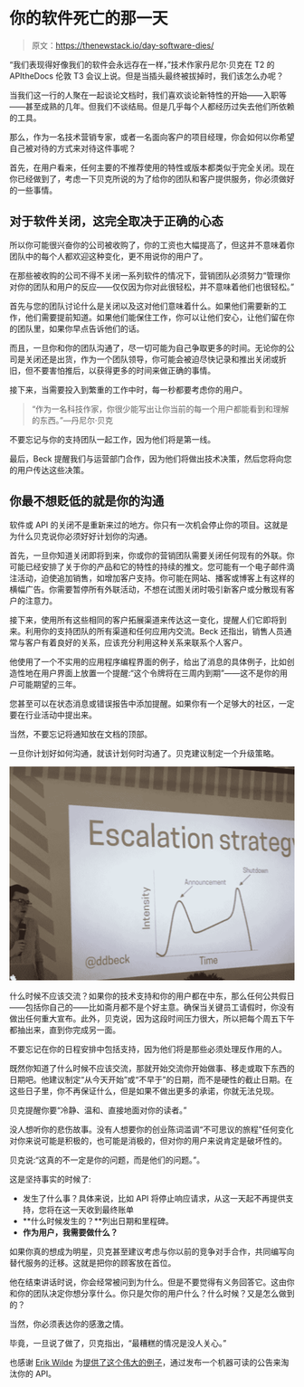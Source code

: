 # 你的软件死亡的那一天

> 原文：<https://thenewstack.io/day-software-dies/>

“我们表现得好像我们的软件会永远存在一样，”技术作家丹尼尔·贝克在 T2 的 APItheDocs 伦敦 T3 会议上说。但是当插头最终被拔掉时，我们该怎么办呢？

当我们这一行的人聚在一起谈论文档时，我们喜欢谈论新特性的开始——入职等——甚至成熟的几年。但我们不谈结局。但是几乎每个人都经历过失去他们所依赖的工具。

那么，作为一名技术营销专家，或者一名面向客户的项目经理，你会如何以你希望自己被对待的方式来对待这件事呢？

首先，在用户看来，任何主要的不推荐使用的特性或版本都类似于完全关闭。现在你已经做到了，考虑一下贝克所说的为了给你的团队和客户提供服务，你必须做好的一些事情。

## 对于软件关闭，这完全取决于正确的心态

所以你可能很兴奋你的公司被收购了，你的工资也大幅提高了，但这并不意味着你团队中的每个人都欢迎这种变化，更不用说你的用户了。

在那些被收购的公司不得不关闭一系列软件的情况下，营销团队必须努力“管理你对你的团队和用户的反应——仅仅因为你对此很轻松，并不意味着他们也很轻松。”

首先与您的团队讨论什么是关闭以及这对他们意味着什么。如果他们需要新的工作，他们需要提前知道。如果他们能保住工作，你可以让他们安心，让他们留在你的团队里，如果你早点告诉他们的话。

而且，一旦你和你的团队沟通了，尽一切可能为自己争取更多的时间。无论你的公司是关闭还是出货，作为一个团队领导，你可能会被迫尽快记录和推出关闭或折旧，但不要害怕推后，以获得更多的时间来做正确的事情。

接下来，当需要投入到繁重的工作中时，每一秒都要考虑你的用户。

> “作为一名科技作家，你很少能写出让你当前的每一个用户都能看到和理解的东西。”—丹尼尔·贝克

不要忘记与你的支持团队一起工作，因为他们将是第一线。

最后，Beck 提醒我们与运营部门合作，因为他们将做出技术决策，然后您将向您的用户传达这些决策。

## 你最不想贬低的就是你的沟通

软件或 API 的关闭不是重新来过的地方。你只有一次机会停止你的项目。这就是为什么贝克说你必须好好计划你的沟通。

首先，一旦你知道关闭即将到来，你或你的营销团队需要关闭任何现有的外联。你可能已经安排了关于你的产品和它的特性的持续的推文。您可能有一个电子邮件滴注活动，迫使追加销售，如增加客户支持。你可能在网站、播客或博客上有这样的横幅广告。你需要暂停所有外联活动，不想在试图关闭时吸引新客户或分散现有客户的注意力。

接下来，使用所有这些相同的客户拓展渠道来传达这一变化，提醒人们它即将到来。利用你的支持团队的所有渠道和任何应用内交流。Beck 还指出，销售人员通常与客户有着良好的关系，应该充分利用这种关系来联系个人客户。

他使用了一个不实用的应用程序编程界面的例子，给出了消息的具体例子，比如创造性地在用户界面上放置一个提醒:“这个令牌将在三周内到期”——这不是你的用户可能期望的三年。

您甚至可以在状态消息或错误报告中添加提醒。如果你有一个足够大的社区，一定要在行业活动中提出来。

当然，不要忘记将通知放在文档的顶部。

一旦你计划好如何沟通，就该计划何时沟通了。贝克建议制定一个升级策略。

![](img/48da3cd5f5269ed1e9675ef4a61f9876.png)

什么时候不应该交流？如果你的技术支持和你的用户都在中东，那么任何公共假日——包括你自己的——比如斋月都不是个好主意。确保当关键员工请假时，你没有做出任何重大宣布。此外，贝克说，因为这段时间压力很大，所以把每个周五下午都抽出来，直到你完成另一面。

不要忘记在你的日程安排中包括支持，因为他们将是那些必须处理反作用的人。

既然你知道了什么时候不应该交流，那就开始交流你开始做事、移走或取下东西的日期吧。他建议制定“从今天开始”或“不早于”的日期，而不是硬性的截止日期。在这些日子里，你不再保证什么，但是如果不做出更多的承诺，你就无法兑现。

贝克提醒你要“冷静、温和、直接地面对你的读者。”

没人想听你的悲伤故事。没有人想要你的创业陈词滥调“不可思议的旅程”任何变化对你来说可能是积极的，也可能是消极的，但对你的用户来说肯定是破坏性的。

贝克说:“这真的不一定是你的问题，而是他们的问题。”。

这是坚持事实的时候了:

*   发生了什么事？具体来说，比如 API 将停止响应请求，从这一天起不再提供支持，您将在这一天收到最终账单
*   **什么时候发生的？**列出日期和里程碑。
*   **作为用户，我需要做什么？**

如果你真的想成为明星，贝克甚至建议考虑与你以前的竞争对手合作，共同编写向替代服务的迁移。这就是把你的顾客放在首位。

他在结束讲话时说，你会经常被问到为什么。但是不要觉得有义务回答它。这由你和你的团队决定你想分享什么。你只是欠你的用户什么？什么时候？又是怎么做到的？

当然，你必须表达你的感激之情。

毕竟，一旦说了做了，贝克指出，“最糟糕的情况是没人关心。”

也感谢 [Erik Wilde](https://twitter.com/dret) 为[提供了这个伟大的例子](https://tools.ietf.org/html/draft-wilde-sunset-header-02)，通过发布一个机器可读的公告来淘汰你的 API。

<svg xmlns:xlink="http://www.w3.org/1999/xlink" viewBox="0 0 68 31" version="1.1"><title>Group</title> <desc>Created with Sketch.</desc></svg>